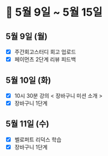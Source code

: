 # 🐯 5월 9일 ~ 5월 15일

## 5월 9일 (월)

- [x] 주간회고스터디 회고 업로드
- [x] 페이먼츠 2단계 리뷰 피드백

## 5월 10일 (화)

- [x] 10시 30분 강의 < 장바구니 미션 소개 >
- [x] 장바구니 1단계

## 5월 11일 (수)

- [x] 벨로퍼트 리덕스 학습
- [x] 장바구니 1단계
